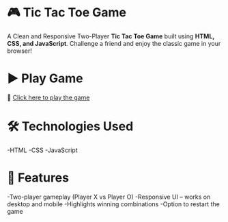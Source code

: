 # 🎮 Tic Tac Toe Game

A Clean and Responsive Two-Player **Tic Tac Toe Game** built using **HTML, CSS, and JavaScript**. Challenge a friend and enjoy the classic game in your browser!

# ▶️ Play Game

🔗 [Click here to play the game](https://abdullahshabir31.github.io/Tic-Tac-Toe-Game/)

# 🛠️ Technologies Used

-HTML
-CSS
-JavaScript

# 📌 Features

-Two-player gameplay (Player X vs Player O)
-Responsive UI – works on desktop and mobile
-Highlights winning combinations
-Option to restart the game
